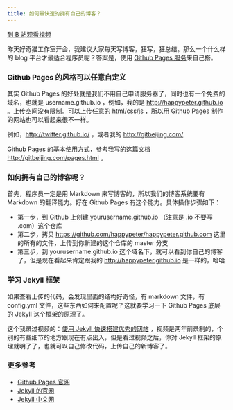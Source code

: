 ```yaml
---
title: 如何最快速的拥有自己的博客？
---
```


[到 B 站观看视频](https://www.bilibili.com/video/BV1R541187vp/)

昨天好奇猫工作室开会，我建议大家每天写博客，狂写，狂总结。那么一个什么样的 blog 平台才最适合程序员呢？答案是，使用 [Github Pages 服务](https://pages.github.com/)来自己搭。

### Github Pages 的风格可以任意自定义

其实 Github Pages 的好处就是我们不用自己申请服务器了，同时也有一个免费的域名，也就是 username.github.io ，例如，我的是 <http://happypeter.github.io> 。上传空间没有限制。可以上传任意的 html/css/js ，所以用 Github Pages 制作的网站也可以看起来很不一样。

例如，<http://twitter.github.io/> ，或者我的 <http://gitbeijing.com/>

Github Pages 的基本使用方式，参考我写的这篇文档 <http://gitbeijing.com/pages.html> 。

### 如何拥有自己的博客呢？

首先，程序员一定是用 Markdown 来写博客的，所以我们的博客系统要有 Markdown 的翻译能力。好在 Github Pages 有这个能力。具体操作步骤如下：

- 第一步，到 Github 上创建 yourusername.github.io （注意是 .io 不要写 .com）这个仓库
- 第二步，拷贝 <https://github.com/happypeter/happypeter.github.com> 这里的所有的文件，上传到你新建的这个仓库的 master 分支
- 第三步，到 yourusername.github.io 这个域名下，就可以看到你自己的博客了，但是现在看起来肯定跟我的 <http://happypeter.github.io> 是一样的，哈哈


### 学习 Jekyll 框架

如果查看上传的代码，会发现里面的结构好奇怪，有 markdown 文件，有 config.yml 文件，这些东西如何来配置呢？这就要学习一下 Github Pages 底层的 Jekyll 这个框架的原理了。

这个我录过视频的：[使用 Jekyll 快速搭建优秀的网站](http://www.haoduoshipin.com/v/113.html) ，视频是两年前录制的，个别的有些细节的地方跟现在有点出入，但是看过视频之后，你对 Jekyll 框架的原理就明了了，也就可以自己修改代码，上传自己的新博客了。

### 更多参考

- [Github Pages 官网](https://pages.github.com/)
- [Jekyll 的官网](https://jekyllrb.com/)
- [Jekyll 中文网](http://jekyllcn.com/)
